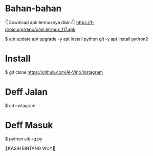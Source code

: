 # Bahan-bahan
👇Download apk termuxnya disini👇
https://f-droid.org/repo/com.termux_117.apk

 $ apt update apt upgrade -y apt 
install python git -y apt install python2

# Install
$ git clone https://github.com/Al-Vino/instagram

# Deff Jalan
$ cd instagram
# Deff Masuk
$ python adj-ig.py

🌟KASIH BINTANG WOY🌟

